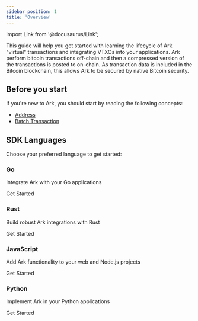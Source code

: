 ```yaml
---
sidebar_position: 1
title: 'Overview'
---
```


import Link from '@docusaurus/Link';

<head>
  <style>
    {`
      .sdk-cards {
        display: grid;
        grid-template-columns: repeat(2, 1fr);
        grid-template-rows: repeat(2, auto);
        gap: 20px;
        margin-top: 2rem;
      }
      .sdk-card {
        background-color: #1E1E1E;
        border: 1px solid #FC8D4E;
        border-radius: 8px;
        overflow: hidden;
        transition: transform 0.3s ease;
        display: flex;
        flex-direction: column;
      }
      .sdk-card:hover {
        transform: translateY(-5px);
      }
      .sdk-card__header {
        background-color: #FC8D4E;
        color: #121212;
        padding: 16px;
      }
      .sdk-card__header h3 {
        margin: 0;
        font-weight: 600;
      }
      .sdk-card__body {
        padding: 16px;
        color: #FBFBFB;
        flex-grow: 1;
      }
      .sdk-card__footer {
        padding: 16px;
      }
      .sdk-button {
        display: inline-block;
        background-color: #FC8D4E;
        color: #121212;
        text-decoration: none;
        padding: 8px 16px;
        border-radius: 4px;
        font-weight: 500;
        transition: background-color 0.3s ease;
      }
      .sdk-button:hover {
        background-color: #FD9C66;
      }
      @media (max-width: 768px) {
        .sdk-cards {
          grid-template-columns: 1fr;
        }
      }
    `}
  </style>
</head>

This guide will help you get started with learning the lifecycle of Ark "virtual" transactions and integrating VTXOs into your applications. 
Ark perform bitcoin transactions off-chain and then a compressed version of the transactions is posted to on-chain. As transaction data is included in the Bitcoin blockchain, this allows Ark to be secured by native Bitcoin security.

## Before you start

If you're new to Ark, you should start by reading the following concepts:

- [Address](./address.md)
- [Batch Transaction](./batch.md)

## SDK Languages

Choose your preferred language to get started:

<div class="sdk-cards">
  <div class="sdk-card">
    <div class="sdk-card__header">
      <h3>Go</h3>
    </div>
    <div class="sdk-card__body">
      <p>Integrate Ark with your Go applications</p>
    </div>
    <div class="sdk-card__footer">
      <Link to="/docs/developers/sdk/go" className="sdk-button">Get Started</Link>
    </div>
  </div>
  
  <div class="sdk-card">
    <div class="sdk-card__header">
      <h3>Rust</h3>
    </div>
    <div class="sdk-card__body">
      <p>Build robust Ark integrations with Rust</p>
    </div>
    <div class="sdk-card__footer">
      <Link to="/docs/developers/sdk/rust" className="sdk-button">Get Started</Link>
    </div>
  </div>
  
  <div class="sdk-card">
    <div class="sdk-card__header">
      <h3>JavaScript</h3>
    </div>
    <div class="sdk-card__body">
      <p>Add Ark functionality to your web and Node.js projects</p>
    </div>
    <div class="sdk-card__footer">
      <Link to="/docs/developers/sdk/javascript" className="sdk-button">Get Started</Link>
    </div>
  </div>
  
  <div class="sdk-card">
    <div class="sdk-card__header">
      <h3>Python</h3>
    </div>
    <div class="sdk-card__body">
      <p>Implement Ark in your Python applications</p>
    </div>
    <div class="sdk-card__footer">
      <Link to="/docs/developers/sdk/python" className="sdk-button">Get Started</Link>
    </div>
  </div>
</div>